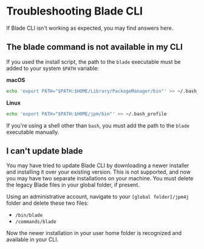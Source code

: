 # Troubleshooting Blade CLI

If Blade CLI isn't working as expected, you may find answers here.

## The blade command is not available in my CLI

If you used the install script, the path to the `blade` executable must be added to your system `$PATH` variable:

**macOS**

```bash
echo 'export PATH="$PATH:$HOME/Library/PackageManager/bin"' >> ~/.bash_profile
```

**Linux**

```bash
echo 'export PATH="$PATH:$HOME/jpm/bin"' >> ~/.bash_profile
```

If you're using a shell other than `bash`, you must add the path to the `blade` executable manually.

## I can't update blade

You may have tried to update Blade CLI by downloading a newer installer and installing it over your existing version. This is not supported, and now you may have two separate installations on your machine. You must delete the legacy Blade files in your global folder, if present.

Using an administrative account, navigate to your `[global folder]/jpm4j` folder and delete these two files:

- `/bin/blade`
- `/commands/blade`

Now the newer installation in your user home folder is recognized and available in your CLI.
